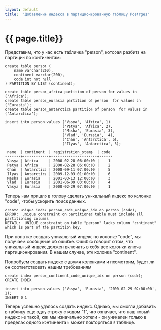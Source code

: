 ```yaml
---
layout: default
title:  "Добавление индекса в партиционированную таблицу Postrges"
---
```

# {{ page.title}}
Представим, что у нас есть табличка "person", которая разбита на партиции по континентам:

```
create table person (
    name varchar(200),
    continent varchar(200),
    code int not null
) PARTITION BY LIST (continent);

create table person_africa partition of person for values in ('Africa');
create table person_eurasia partition of person  for values in ('Eurasia');
create table person_antarctica partition of person  for values in ('Antarctica');

insert into person values ('Vasya', 'Africa', 1)
                          ('Petya', 'Africa', 2),
                          ('Masha', 'Eurasia', 3),
                          ('Vlad', 'Eurasia',  4),
                          ('Chan', 'Antarctica', 5),
                          ('Ilyas', 'Antarctica', 6);

 name  | continent  | registration_stamp  | code
-------+------------+---------------------+------
 Vasya | Africa     | 2000-02-28 06:00:00 |    1
 Petya | Africa     | 2000-02-28 06:00:00 |    2
 Chan  | Antarctica | 2008-09-11 07:00:00 |    5
 Ilyas | Antarctica | 2009-12-03 01:00:00 |    6
 Masha | Eurasia    | 2001-03-13 12:00:00 |    3
 Vlad  | Eurasia    | 2001-06-09 03:00:00 |    4
 Vasya | Eurasia    | 2000-02-29 07:00:00 |    1
```

Теперь нам пришло в голову сделать уникальный индекс по колонке "code", чтобы ускорить поиск данных.

```
create unique index person_code_unique_idx on person (code);
ERROR:  unique constraint on partitioned table must include all partitioning columns
DETAIL:  UNIQUE constraint on table "person" lacks column "continent" which is part of the partition key.
```
При попытке создать уникальный индекс по колонке "code", мы получаем сообщение об ошибке. Ошибка говорит о том, что уникальный индекс должен включать в себя все колонки ключа партиционирования. В нашем случае, это колонка "continent".

Попробуем создать индекс с двумя колонками и посмотрим, будет ли он соответствовать нашим требованиям.

```
create index person_continent_code_unique_idx on person (code);
CREATE INDEX

insert into person values ('Vasya', 'Eurasia', '2000-02-29 07:00:00', 1);
INSERT 0 1
```
Теперь успешно удалось создать индекс. Однако, мы смогли добавить в таблицу еще одну строку с кодом "1", что означает, что наш новый индекс не такой, как мы изначально хотели - он уникален только в пределах одного континента и может повторяться в таблице.